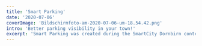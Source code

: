 ```yaml
---
title: 'Smart Parking'
date: '2020-07-06'
coverImage: 'Bildschirmfoto-am-2020-07-06-um-18.54.42.png'
intro: 'Better parking visibility in your town!'
excerpt: 'Smart Parking was created during the SmartCity Dornbirn contest. It is a <em>mix of hardware and software</em> to <em>track parking spots</em>.'
---
```

